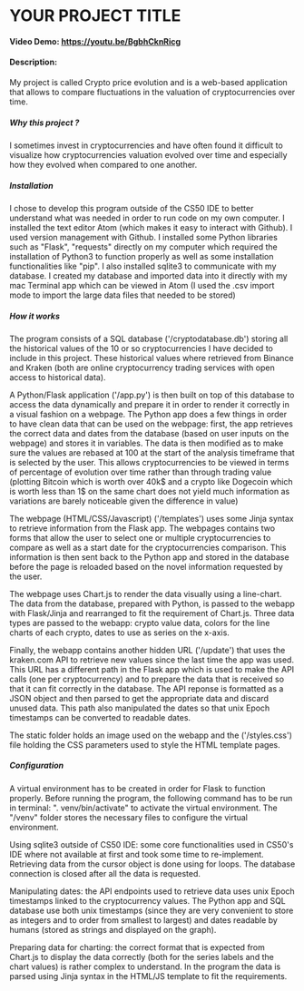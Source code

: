 # YOUR PROJECT TITLE

#### Video Demo:  https://youtu.be/BgbhCknRicg

#### Description:

My project is called Crypto price evolution and is a web-based application that allows to compare fluctuations in the valuation of cryptocurrencies over time.

##### Why this project ?

I sometimes invest in cryptocurrencies and have often found it difficult to visualize how cryptocurrencies valuation evolved over time and especially how they evolved when compared to one another.

##### Installation

I chose to develop this program outside of the CS50 IDE to better understand what was needed in order to run code on my own computer.
I installed the text editor Atom (which makes it easy to interact with Github). I used version management with Github.
I installed some Python libraries such as "Flask", "requests" directly on my computer which required the installation of Python3 to function properly as well as some installation functionalities like "pip".
I also installed sqlite3 to communicate with my database.
I created my database and imported data into it directly with my mac Terminal app which can be viewed in Atom (I used the .csv import mode to import the large data files that needed to be stored)

##### How it works

The program consists of a SQL database ('/cryptodatabase.db') storing all the historical values of the 10 or so cryptocurrencies I have decided to include in this project. These historical values where retrieved from Binance and Kraken (both are online cryptocurrency trading services with open access to historical data).

A Python/Flask application ('/app.py') is then built on top of this database to access the data dynamically and prepare it in order to render it correctly in a visual fashion on a webpage. The Python app does a few things in order to have clean data that can be used on the webpage: first, the app retrieves the correct data and dates from the database (based on user inputs on the webpage) and stores it in variables. The data is then modified as to make sure the values are rebased at 100 at the start of the analysis timeframe that is selected by the user. This allows cryptocurrencies to be viewed in terms of percentage of evolution over time rather than through trading value (plotting Bitcoin which is worth over 40k$ and a crypto like Dogecoin which is worth less than 1$ on the same chart does not yield much information as variations are barely noticeable given the difference in value)

The webpage (HTML/CSS/Javascript) ('/templates') uses some Jinja syntax to retrieve information from the Flask app. The webpages contains two forms that allow the user to select one or multiple cryptocurrencies to compare as well as a start date for the cryptocurrencies comparison. This information is then sent back to the Python app and stored in the database before the page is reloaded based on the novel information requested by the user.

The webpage uses Chart.js to render the data visually using a line-chart. The data from the database, prepared with Python, is passed to the webapp with Flask/Jinja and rearranged to fit the requirement of Chart.js. Three data types are passed to the webapp: crypto value data, colors for the line charts of each crypto, dates to use as series on the x-axis.

Finally, the webapp contains another hidden URL ('/update') that uses the kraken.com API to retrieve new values since the last time the app was used. This URL has a different path in the Flask app which is used to make the API calls (one per cryptocurrency) and to prepare the data that is received so that it can fit correctly in the database. The API reponse is formatted as a JSON object and then parsed to get the appropriate data and discard unused data. This path also manipulated the dates so that unix Epoch timestamps can be converted to readable dates.

The static folder holds an image used on the webapp and the ('/styles.css') file holding the CSS parameters used to style the HTML template pages.

##### Configuration

A virtual environment has to be created in order for Flask to function properly. Before running the program, the following command has to be run in terminal: ". venv/bin/activate" to activate the virtual environment.
The "/venv" folder stores the necessary files to configure the virtual environment.

Using sqlite3 outside of CS50 IDE: some core functionalities used in CS50's IDE where not available at first and took some time to re-implement. Retrieving data from the cursor object is done using for loops. The database connection is closed after all the data is requested.

Manipulating dates: the API endpoints used to retrieve data uses unix Epoch timestamps linked to the cryptocurrency values. The Python app and SQL database use both unix timestamps (since they are very convenient to store as integers and to order from smallest to largest) and dates readable by humans (stored as strings and displayed on the graph).

Preparing data for charting: the correct format that is expected from Chart.js to display the data correctly (both for the series labels and the chart values) is rather complex to understand. In the program the data is parsed using Jinja syntax in the HTML/JS template to fit the requirements.
